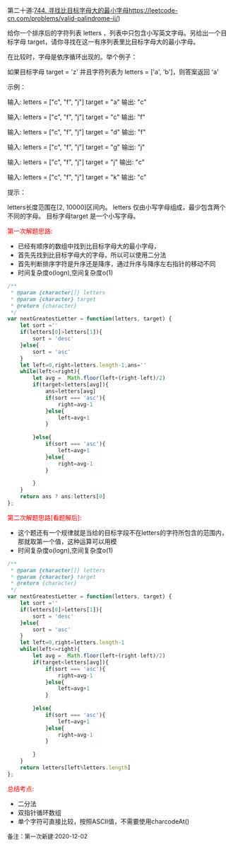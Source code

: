 第二十道:[744. 寻找比目标字母大的最小字母](https://leetcode-cn.com/problems/find-smallest-letter-greater-than-target/)https://leetcode-cn.com/problems/valid-palindrome-ii/)

给你一个排序后的字符列表 letters ，列表中只包含小写英文字母。另给出一个目标字母 target，请你寻找在这一有序列表里比目标字母大的最小字母。

在比较时，字母是依序循环出现的。举个例子：

如果目标字母 target = 'z' 并且字符列表为 letters = ['a', 'b']，则答案返回 'a'


示例：

输入:
letters = ["c", "f", "j"]
target = "a"
输出: "c"

输入:
letters = ["c", "f", "j"]
target = "c"
输出: "f"

输入:
letters = ["c", "f", "j"]
target = "d"
输出: "f"

输入:
letters = ["c", "f", "j"]
target = "g"
输出: "j"

输入:
letters = ["c", "f", "j"]
target = "j"
输出: "c"

输入:
letters = ["c", "f", "j"]
target = "k"
输出: "c"


提示：

letters长度范围在[2, 10000]区间内。
letters 仅由小写字母组成，最少包含两个不同的字母。
目标字母target 是一个小写字母。

<font color="red">第一次解题思路:</font>

- 已经有顺序的数组中找到比目标字母大的最小字母，
- 首先先找到比目标字母大的字母，所以可以使用二分法
- 首先判断排序字符是升序还是降序，通过升序与降序左右指针的移动不同
- 时间复杂度o(logn),空间复杂度o(1)

```javascript
/**
 * @param {character[]} letters
 * @param {character} target
 * @return {character}
 */
var nextGreatestLetter = function(letters, target) {
    let sort =''
    if(letters[0]>letters[1]){
        sort = 'desc'
    }else{
        sort = 'asc'
    }
    let left=0,right=letters.length-1,ans=''
    while(left<=right){
        let avg =  Math.floor(left+(right-left)/2)
        if(target<letters[avg]){
            ans=letters[avg]
            if(sort === 'asc'){
                right=avg-1
            }else{
                left=avg+1
            }
            
        }else{
            if(sort === 'asc'){
                left=avg+1
            }else{
                right=avg-1
            }
            
        }
    }
    return ans ? ans:letters[0]
};
```

<font color="red">第二次解题思路[看题解后]:</font>

- 这个题还有一个规律就是当给的目标字段不在letters的字符所包含的范围内，那就取第一个值，这种运算可以用模
- 时间复杂度o(logn),空间复杂度o(1)

```javascript
/**
 * @param {character[]} letters
 * @param {character} target
 * @return {character}
 */
var nextGreatestLetter = function(letters, target) {
    let sort =''
    if(letters[0]>letters[1]){
        sort = 'desc'
    }else{
        sort = 'asc'
    }
    let left=0,right=letters.length-1
    while(left<=right){
        let avg =  Math.floor(left+(right-left)/2)
        if(target<letters[avg]){
            if(sort === 'asc'){
                right=avg-1
            }else{
                left=avg+1
            }
            
        }else{
            if(sort === 'asc'){
                left=avg+1
            }else{
                right=avg-1
            }
            
        }
    }
    return letters[left%letters.length]
};
```

<font color="red">总结考点:</font>

- 二分法
- 双指针循环数组
- 单个字符可直接比较，按照ASCII值，不需要使用charcodeAt()

<font size="2">备注：第一次新建:2020-12-02</font>

